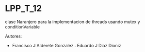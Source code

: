 LPP_T_12
========

clase Naranjero para la implementacion de threads usando mutex y conditionVariable

Autores:
  - Francisco J Alderete Gonzalez
  . Eduardo J Diaz Dioniz
